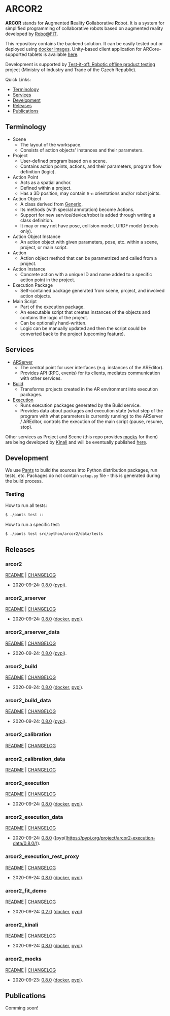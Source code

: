 # ARCOR2

**ARCOR** stands for **A**ugmented **R**eality **C**ollaborative **R**obot. It is a system for simplified programming of collaborative robots based on augmented reality developed by [Robo@FIT](https://www.fit.vut.cz/research/group/robo/.en). 

This repository contains the backend solution. It can be easily tested out or deployed using [docker images](https://hub.docker.com/u/arcor2). Unity-based client application for ARCore-supported tablets is available [here](https://github.com/robofit/arcor2_editor).

Development is supported by [Test-it-off: Robotic offline product testing](https://www.fit.vut.cz/research/project/1308/) project (Ministry of Industry and Trade of the Czech Republic).

Quick Links:
 - [Terminology](#terminology)
 - [Services](#services)
 - [Development](#development)
 - [Releases](#releases)
 - [Publications](#publications)

## Terminology

 - Scene
   - The layout of the workspace.
   - Consists of action objects' instances and their parameters.
 - Project
   - User-defined program based on a scene.
   - Contains action points, actions, and their parameters, program flow definition (logic).
 - Action Point
   - Acts as a spatial anchor.
   - Defined within a project.
   - Has a 3D position, may contain ```0-n``` orientations and/or robot joints. 
 - Action Object
   - A class derived from [Generic](src/python/arcor2/object_types/abstract.py).
   - Its methods (with special annotation) become Actions.
   - Support for new service/device/robot is added through writing a class definition.
   - It may or may not have pose, collision model, URDF model (robots only).
 - Action Object Instance
   - An action object with given parameters, pose, etc. within a scene, project, or main script.
 - Action
   - Action object method that can be parametrized and called from a project.
 - Action Instance
   - Concrete action with a unique ID and name added to a specific action point in the project.
 - Execution Package
   - Self-contained package generated from scene, project, and involved action objects.
 - Main Script
   - Part of the execution package.
   - An executable script that creates instances of the objects and contains the logic of the project.
   - Can be optionally hand-written.
   - Logic can be manually updated and then the script could be converted back to the project (upcoming feature).

## Services

 - [ARServer](src/python/arcor2_arserver/README.md)
   - The central point for user interfaces (e.g. instances of the AREditor).
   - Provides API (RPC, events) for its clients, mediates communication with other services.
 - [Build](src/python/arcor2_build/README.md)
   - Transforms projects created in the AR environment into execution packages.
 - [Execution](src/python/arcor2_execution/README.md)
   - Runs execution packages generated by the Build service.
   - Provides data about packages and execution state (what step of the program with what parameters is currently running) to the ARServer / AREditor, controls the execution of the main script (pause, resume, stop).

Other services as Project and Scene (this repo provides [mocks](src/python/arcor2_mocks) for them) are being developed by [Kinali](https://www.kinali.cz/en/) and will be eventually published [here](https://gitlab.com/kinalisoft/test-it-off).
 
## Development

We use [Pants](https://www.pantsbuild.org/docs) to build the sources into Python distribution packages, run tests, etc. Packages do not contain ```setup.py``` file - this is generated during the build process. 

### Testing

How to run all tests:
```bash
$ ./pants test ::
```

How to run a specific test:
```bash
$ ./pants test src/python/arcor2/data/tests
```


## Releases

### arcor2

[README](src/python/arcor2/README.md) | [CHANGELOG](src/python/arcor2/CHANGELOG.md)

 - 2020-09-24: [0.8.0](https://github.com/robofit/arcor2/releases/tag/arcor2%2F0.8.0) ([pypi](https://pypi.org/project/arcor2/0.8.0/)).
 
### arcor2_arserver

[README](src/python/arcor2_arserver/README.md) | [CHANGELOG](src/python/arcor2_arserver/CHANGELOG.md)

 - 2020-09-24: [0.8.0](https://github.com/robofit/arcor2/releases/tag/arcor2_arserver%2F0.8.0) ([docker](https://hub.docker.com/layers/arcor2/arcor2_arserver/0.8.0/images/sha256-481509404b8903d8a4c8652cb73a31a4fcbb24e4def012a6254da756df6d1e70?context=repo), [pypi](https://pypi.org/project/arcor2-arserver/0.8.0/)).

 
### arcor2_arserver_data

[README](src/python/arcor2_arserver_data/README.md) | [CHANGELOG](src/python/arcor2_arserver_data/CHANGELOG.md)

 - 2020-09-24: [0.8.0](https://github.com/robofit/arcor2/releases/tag/arcor2_arserver_data%2F0.8.0) ([pypi](https://pypi.org/project/arcor2-arserver-data/0.8.0/)).


### arcor2_build

[README](src/python/arcor2_build/README.md) | [CHANGELOG](src/python/arcor2_build/CHANGELOG.md)

 - 2020-09-24: [0.8.0](https://github.com/robofit/arcor2/releases/tag/arcor2_build%2F0.8.0) ([docker](https://hub.docker.com/layers/arcor2/arcor2_build/0.8.0/images/sha256-d26ef99e39a263bc7b0f0d1d11c23a1148a8f273ac187193da229947fff7a752?context=repo), [pypi](https://pypi.org/project/arcor2-build/0.8.0/)).

### arcor2_build_data

[README](src/python/arcor2_build_data/README.md) | [CHANGELOG](src/python/arcor2_build_data/CHANGELOG.md)

 - 2020-09-24: [0.8.0](https://github.com/robofit/arcor2/releases/tag/arcor2_build_data%2F0.8.0) ([pypi](https://pypi.org/project/arcor2-build-data/0.8.0/)).

### arcor2_calibration

[README](src/python/arcor2_calibration/README.md) | [CHANGELOG](src/python/arcor2_calibration/CHANGELOG.md)

### arcor2_calibration_data

[README](src/python/arcor2_calibration_data/README.md) | [CHANGELOG](src/python/arcor2_calibration_data/CHANGELOG.md)

### arcor2_execution

[README](src/python/arcor2_execution/README.md) | [CHANGELOG](src/python/arcor2_execution/CHANGELOG.md)

 - 2020-09-24: [0.8.0](https://github.com/robofit/arcor2/releases/tag/arcor2_execution%2F0.8.0) ([docker](https://hub.docker.com/layers/arcor2/arcor2_execution/0.8.0/images/sha256-be37787d97008044f72ac8f1a4ff365da7b0b36069c5b77e5fab2d2c8f2407b3?context=repo), [pypi](https://pypi.org/project/arcor2-execution/0.8.0/)).
 
### arcor2_execution_data

[README](src/python/arcor2_execution_data/README.md) | [CHANGELOG](src/python/arcor2_execution_data/CHANGELOG.md)

 - 2020-09-24: [0.8.0](https://github.com/robofit/arcor2/releases/tag/arcor2_execution_data%2F0.8.0) ([pypi]https://pypi.org/project/arcor2-execution-data/0.8.0/)).
 
### arcor2_execution_rest_proxy

[README](src/python/arcor2_execution_rest_proxy/README.md) | [CHANGELOG](src/python/arcor2_execution_rest_proxy/CHANGELOG.md)

 - 2020-09-24: [0.8.0](https://github.com/robofit/arcor2/releases/tag/arcor2_execution_rest_proxy%2F0.8.0) ([docker](https://hub.docker.com/layers/arcor2/arcor2_execution_proxy/0.8.0/images/sha256-e24d1334756d6f3c12fa5686cc055a4acbe5e539eaab44565d2edf8db7db2bc2?context=repo), [pypi](https://pypi.org/project/arcor2-execution-rest-proxy/0.8.0/)).
 
### arcor2_fit_demo

[README](src/python/arcor2_fit_demo/README.md) | [CHANGELOG](src/python/arcor2_fit_demo/CHANGELOG.md)

- 2020-09-24: [0.2.0](https://github.com/robofit/arcor2/releases/tag/arcor2_fit_demo%2F0.2.0) ([docker](https://hub.docker.com/layers/arcor2/arcor2_upload_fit_demo/0.2.0/images/sha256-e9d5aa80c3ccd073d4aa438a8c38d3aaaf19df020126264c0b75d0f20fe1ef41?context=repo), [pypi](https://pypi.org/project/arcor2-fit-demo/0.2.0/)).

### arcor2_kinali

[README](src/python/arcor2_kinali/README.md) | [CHANGELOG](src/python/arcor2_kinali/CHANGELOG.md)

 - 2020-09-24: [0.8.0](https://github.com/robofit/arcor2/releases/tag/arcor2_kinali%2F0.8.0) ([docker](https://hub.docker.com/layers/arcor2/arcor2_upload_kinali/0.8.0/images/sha256-5f9d0bf5e9f4300cb091e1bc35f185478e4c157f028718c13b2fba21da290fc1?context=repo), [pypi](https://pypi.org/project/arcor2-kinali/0.8.0/)).
 
 ### arcor2_mocks

[README](src/python/arcor2_mocks/README.md) | [CHANGELOG](src/python/arcor2_mocks/CHANGELOG.md)

 - 2020-09-23: [0.8.0](https://github.com/robofit/arcor2/releases/tag/arcor2_mocks%2F0.8.0) ([docker](https://hub.docker.com/layers/arcor2/arcor2_mocks/0.8.0/images/sha256-d5d233d35059e3125b9080f073e42cf541a5a9137b777e281c94c2f31da8ea51?context=repo), [pypi](https://pypi.org/project/arcor2-mocks/0.8.0/)).
 
 ## Publications
 
 Comming soon!